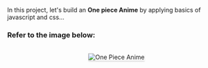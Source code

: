 In this project, let's build an **One piece Anime** by applying basics of javascript and css...

### Refer to the image below:

<br/>
<div style="text-align: center;">
    <img src="<a href='https://postimg.cc/WtBwsMpD' target='_blank'><img src='https://i.postimg.cc/WtBwsMpD/Screenshot-347.png' border='0' alt='Screenshot-347'/></a>" alt="One Piece Anime" style="max-width:90%;box-shadow:0 2.8px 2.2px rgba(0, 0, 0, 0.12)">
</div>
<br/>
